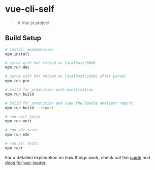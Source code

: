 # vue-cli-self

> A Vue.js project

## Build Setup

``` bash
# install dependencies
npm install

# serve with hot reload at localhost:8080
npm run dev

# serve with hot reload at localhost:10086 after parcel
npm run pro

# build for production with minification
npm run build

# build for production and view the bundle analyzer report
npm run build --report

# run unit tests
npm run unit

# run e2e tests
npm run e2e

# run all tests
npm test
```

For a detailed explanation on how things work, check out the [guide](http://vuejs-templates.github.io/webpack/) and [docs for vue-loader](http://vuejs.github.io/vue-loader).
